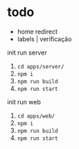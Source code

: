 # todo

- home redirect
- labels | verificação


init run server
1. `cd apps/server/`
2. `npm i`
3. `npm run build`
4. `npm run start`

init run web
1. `cd apps/web/`
2. `npm i`
3. `npm run build`
4. `npm run start`
